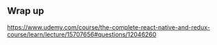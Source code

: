 ## Wrap up

https://www.udemy.com/course/the-complete-react-native-and-redux-course/learn/lecture/15707656#questions/12046260
